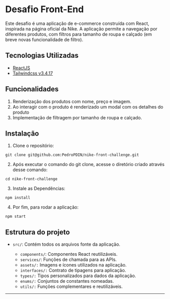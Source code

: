 # Desafio Front-End


Este desafio é uma aplicação de e-commerce construída com React, inspirada na página oficial da Nike. A aplicação permite a navegação por diferentes produtos, com filtros para tamanho de roupa e calçado (em breve novas funcionalidade de filtro).

## Tecnologias Utilizadas
* [ReactJS](https://pt-br.react.dev/)
* [Tailwindcss v3.4.17](https://v3.tailwindcss.com/)

## Funcionalidades

1. Renderização dos produtos com nome, preço e imagem.
2. Ao interagir com o produto é renderizado um modal com os detalhes do produto
3. Implementação de filtragem por tamanho de roupa e calçado.


## Instalação

1. Clone o repositório:
~~~
git clone git@github.com:PedroPDIN/nike-front-challenge.git
~~~

2. Após executar o comando do git clone, acesse o diretório criado através desse comando:

~~~
cd nike-front-challenge
~~~

3. Instale as Dependências:

~~~
npm install
~~~

4. Por fim, para rodar a aplicação:

~~~
npm start
~~~

## Estrutura do projeto

* `src/`: Contém todos os arquivos fonte da aplicação.

  * `components/`: Componentes React reutilizáveis.
  * `services/`: Funções de chamada para as APIs.
  * `assets/:` Imagens e ícones utilizados na aplicação.
  * `interfaces/:` Contrato de tipagens para aplicação.
  * `types/:` Tipos personalizados para dados da aplicação.
  * `enums/:` Conjuntos de constantes nomeadas.
  * `utils/:` Funções complementares e reutilizáveis.


---